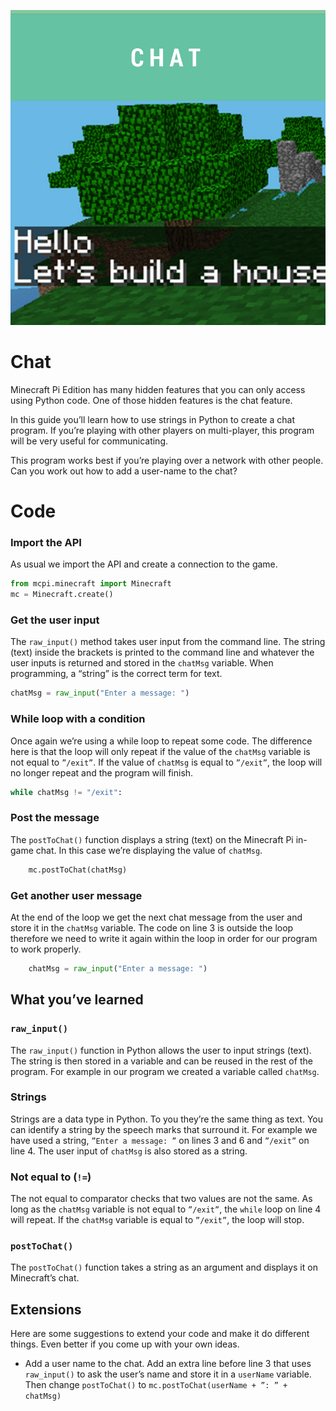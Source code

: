 <div class="intro">

![title cover](/images/covers/4.png)

# Chat

Minecraft Pi Edition has many hidden features that you can only access using Python code. One of those hidden features is the chat feature.

In this guide you’ll learn how to use strings in Python to create a chat program. If you’re playing with other players on multi-player, this program will be very useful for communicating.

This program works best if you’re playing over a network with other people. Can you work out how to add a user-name to the chat?

</div>
<div class="recipe-code">

# Code

<div class="recipe-code-section">

### Import the API

As usual we import the API and create a connection to the game.

```py
from mcpi.minecraft import Minecraft
mc = Minecraft.create()
```

</div>
<div class="recipe-code-section">

### Get the user input

The `raw_input()` method takes user input from the command line. The string (text) inside the brackets is printed to the command line and whatever the user inputs is returned and stored in the `chatMsg` variable. When programming, a “string” is the correct term for text.

```py
chatMsg = raw_input("Enter a message: ")
```

</div>
<div class="recipe-code-section">

### While loop with a condition

Once again we’re using a while loop to repeat some code. The difference here is that the loop will only repeat if the value of the `chatMsg` variable is not equal to `”/exit”`. If the value of `chatMsg` is equal to `”/exit”`, the loop will no longer repeat and the program will finish.

```py
while chatMsg != "/exit":
```

</div>
<div class="recipe-code-section">

### Post the message

The `postToChat()` function displays a string (text) on the Minecraft Pi in-game chat. In this case we’re displaying the value of `chatMsg`.

```py
    mc.postToChat(chatMsg)
```

</div>
<div class="recipe-code-section">

### Get another user message

At the end of the loop we get the next chat message from the user and store it in the `chatMsg` variable. The code on line 3 is outside the loop therefore we need to write it again within the loop in order for our program to work properly.

```py
    chatMsg = raw_input("Enter a message: ")
```
</div>
</div>
<div class="summary">
<div class="what-youve-learned">

## What you’ve learned

### `raw_input()`

The `raw_input()` function in Python allows the user to input strings (text). The string is then stored in a variable and can be reused in the rest of the program. For example in our program we created a variable called `chatMsg`.

### Strings

Strings are a data type in Python. To you they’re the same thing as text. You can identify a string by the speech marks that surround it. For example we have used a string, `”Enter a message: ”` on lines 3 and 6 and `”/exit”` on line 4. The user input of `chatMsg` is also stored as a string.

### Not equal to (`!=`)

The not equal to comparator checks that two values are not the same. As long as the `chatMsg` variable is not equal to `”/exit”`, the `while` loop on line 4 will repeat. If the `chatMsg` variable is equal to `”/exit”`, the loop will stop.

### `postToChat()`

The `postToChat()` function takes a string as an argument and displays it on Minecraft’s chat.

</div>

<div class="extension">

## Extensions

Here are some suggestions to extend your code and make it do different things. Even better if you come up with your own ideas.

* Add a user name to the chat. Add an extra line before line 3 that uses `raw_input()` to ask the user’s name and store it in a `userName` variable. Then change `postToChat()` to `mc.postToChat(userName + ”: ” + chatMsg)`

</div>
</div>
